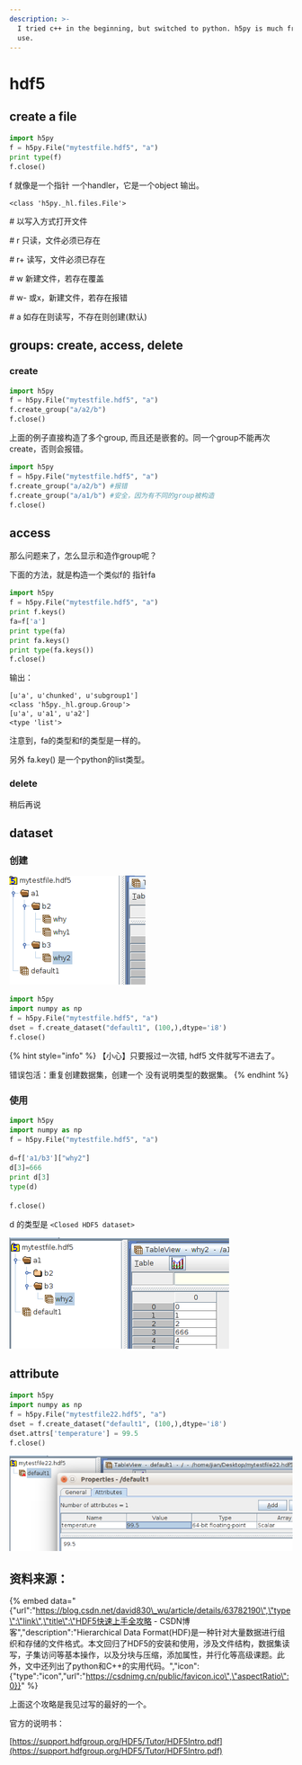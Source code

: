 ```yaml
---
description: >-
  I tried c++ in the beginning, but switched to python. h5py is much friendly to
  use.
---
```


# hdf5

## create a file

```python
import h5py
f = h5py.File("mytestfile.hdf5", "a")
print type(f)
f.close()
```

f 就像是一个指针 一个handler，它是一个object 输出。

```text
<class 'h5py._hl.files.File'>
```

\# 以写入方式打开文件

\# r  只读，文件必须已存在

\# r+ 读写，文件必须已存在

\# w  新建文件，若存在覆盖

\# w- 或x，新建文件，若存在报错

\# a  如存在则读写，不存在则创建\(默认\)

## groups: create, access, delete

### create

```python
import h5py
f = h5py.File("mytestfile.hdf5", "a")
f.create_group("a/a2/b")
f.close()
```

上面的例子直接构造了多个group, 而且还是嵌套的。同一个group不能再次create，否则会报错。

```python
import h5py
f = h5py.File("mytestfile.hdf5", "a")
f.create_group("a/a2/b") #报错
f.create_group("a/a1/b") #安全，因为有不同的group被构造
f.close()
```

## access

那么问题来了，怎么显示和造作group呢？

下面的方法，就是构造一个类似f的 指针fa

```python
import h5py
f = h5py.File("mytestfile.hdf5", "a")
print f.keys()
fa=f['a']
print type(fa)
print fa.keys()
print type(fa.keys())
f.close()
```

输出：

```text
[u'a', u'chunked', u'subgroup1']
<class 'h5py._hl.group.Group'>  
[u'a', u'a1', u'a2']
<type 'list'>
```

注意到，fa的类型和f的类型是一样的。

另外 fa.key\(\)  是一个python的list类型。

### delete

稍后再说

## dataset

###  创建

![](../.gitbook/assets/image%20%281%29.png)

```python
import h5py
import numpy as np
f = h5py.File("mytestfile.hdf5", "a")
dset = f.create_dataset("default1", (100,),dtype='i8')
f.close()
```

{% hint style="info" %}
【小心】只要报过一次错, hdf5 文件就写不进去了。

错误包活：重复创建数据集，创建一个 没有说明类型的数据集。
{% endhint %}

### 

### 使用

```python
import h5py
import numpy as np
f = h5py.File("mytestfile.hdf5", "a")

d=f['a1/b3']["why2"]
d[3]=666
print d[3]
type(d)

f.close()
```

d 的类型是 `<Closed HDF5 dataset>`

![](../.gitbook/assets/image%20%282%29.png)



## attribute

```python
import h5py
import numpy as np
f = h5py.File("mytestfile22.hdf5", "a")
dset = f.create_dataset("default1", (100,),dtype='i8')
dset.attrs['temperature'] = 99.5
f.close()
```

![](../.gitbook/assets/image%20%283%29.png)

## 

## 资料来源：

{% embed data="{\"url\":\"https://blog.csdn.net/david830\_wu/article/details/63782190\",\"type\":\"link\",\"title\":\"HDF5快速上手全攻略 - CSDN博客\",\"description\":\"Hierarchical Data Format\(HDF\)是一种针对大量数据进行组织和存储的文件格式。本文回归了HDF5的安装和使用，涉及文件结构，数据集读写，子集访问等基本操作，以及分块与压缩，添加属性，并行化等高级课题。此外，文中还列出了python和C++的实用代码。\",\"icon\":{\"type\":\"icon\",\"url\":\"https://csdnimg.cn/public/favicon.ico\",\"aspectRatio\":0}}" %}

上面这个攻略是我见过写的最好的一个。

官方的说明书：

[https://support.hdfgroup.org/HDF5/Tutor/HDF5Intro.pdf](https://support.hdfgroup.org/HDF5/Tutor/HDF5Intro.pdf)


